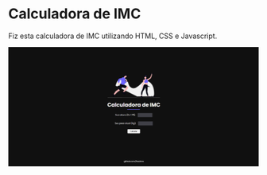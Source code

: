 <h1>Calculadora de IMC</h1>
<p>Fiz esta calculadora de IMC utilizando HTML, CSS e Javascript.</p>
<img src="https://github.com/foxzinnx/calculadora-imc/blob/92defeb2120c155c5867097f5d2766e6fa0172c4/imc.png"< />
